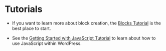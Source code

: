 # Tutorials

* If you want to learn more about block creation, the [Blocks Tutorial](../../../../docs/designers-developers/developers/tutorials/block-tutorial/readme.md) is the best place to start.

* See the [Getting Started with JavaScript Tutorial](../../../../docs/designers-developers/developers/tutorials/javascript/readme.md) to learn about how to use JavaScript within WordPress.

